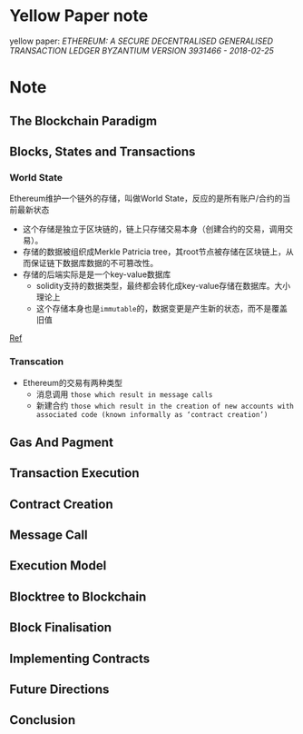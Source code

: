 # Yellow Paper note
yellow paper: _ETHEREUM: A SECURE DECENTRALISED GENERALISED TRANSACTION LEDGER BYZANTIUM VERSION 3931466 - 2018-02-25_

# Note
## The Blockchain Paradigm

## Blocks, States and Transactions

### World State
Ethereum维护一个链外的存储，叫做World State，反应的是所有账户/合约的当前最新状态
- 这个存储是独立于区块链的，链上只存储交易本身（创建合约的交易，调用交易）。
- 存储的数据被组织成Merkle Patricia tree，其root节点被存储在区块链上，从而保证链下数据库数据的不可篡改性。
- 存储的后端实际是是一个key-value数据库
	- solidity支持的数据类型，最终都会转化成key-value存储在数据库。大小理论上
	- 这个存储本身也是`immutable`的，数据变更是产生新的状态，而不是覆盖旧值

[Ref](https://medium.com/aigang-network/how-to-read-ethereum-contract-storage-44252c8af925)

### Transcation
- Ethereum的交易有两种类型
	- 消息调用 `those which result in message calls`
	- 新建合约 `those which result in the creation of new accounts with associated code (known informally as ‘contract creation’)`

## Gas And Pagment

## Transaction Execution

## Contract Creation

## Message Call

## Execution Model

## Blocktree to Blockchain

## Block Finalisation

## Implementing Contracts

## Future Directions

## Conclusion
